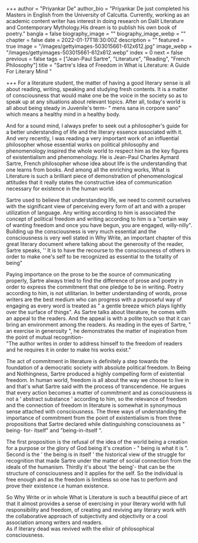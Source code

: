 +++
author = "Priyankar De"
author_bio = "Priyankar De just completed his Masters in English from the University of Calcutta. Currently, working as an academic content writer has interest in doing  research on Dalit Literature and Contemporary Mythology.His dream is to publish his own book of poetry."
bangla = false
biography_image = ""
biography_image_webp = ""
chapter = false
date = 2022-01-17T18:30:00Z
description = ""
featured = true
image = "/images/gettyimages-503015661-612x612.jpg"
image_webp = "/images/gettyimages-503015661-612x612.webp"
index = 0
next = false
previous = false
tags = ["Jean-Paul Sartre", "Literature", "Reading", "French Philosophy"]
title = "Sartre's Idea of Freedom in What is Literature: A Guide For Literary Mind "

+++
For a literature student, the matter of having a good literary sense is all about reading, writing, speaking and studying fresh contents. It is a matter of consciousness that would make one be the voice in the society so as to speak up at any situations about relevant topics. After all, today's world is all about being steady in Juvenile's term- " mens sana in corpore sano" which means a healthy mind in a healthy body.  
   
 And for a sound mind, l always prefer to seek out a philosopher's guide for a better understanding of life and the literary essence associated with it.  
 And very recently, l was reading a very important work of an influential philosopher whose essential works on political philosophy and phenomenology inspired the whole world to respect him as the key figures of existentialism and phenomenology. He is Jean-Paul Charles Aymard Sartre, French philosopher whose idea about life is the understanding that one learns from books. And among all the enriching works, What is Literature is such a brilliant piece of demonstration of phenomenological attitudes that it really states the constructive idea of communication necessary for existence in the human world.  
   
 Sartre used to believe that understanding life, we need to commit ourselves with the significant view of perceiving every form of art and with a proper utilization of language. Any writing according to him is associated the concept of political freedom and writing according to him is a "certain way of wanting freedom and once you have begun, you are engaged, willy-nilly".  
 Building up the consciousness is very much essential and the consciousness is very well stated in Why Write, an important chapter of this great literary document where talking about the generosity of the reader, Sartre speaks, '' It is to have the recourse to the consciousness of others in order to make one's self to be recognized as essential to the totality of being"   
   
 Paying importance on the prose to be the source of communicating properly, Sartre always tried to find the difference of prose and poetry in order to express the commitment that one pledge to be in writing. Poetry according to him, is not utilitarian. In better understanding of words, prose writers are the best medium who can progress with a purposeful way of engaging as every word is treated as " a gentle breeze which plays lightly over the surface of things". As Sartre talks about literature, he comes with an appeal to the readers. And the appeal is with a polite touch so that it can bring an environment among the readers. As reading in the eyes of Sartre, " an exercise in generosity ", he demonstrates the matter of inspiration from the point of mutual recognition-   
 "The author writes in order to address himself to the freedom of readers and he requires it in order to make his works exist."   
   
 The act of commitment in literature is definitely a step towards the foundation of a democratic society with absolute political freedom. In Being and Nothingness, Sartre produced a highly compelling form of existential freedom. In human world, freedom is all about the way we choose to live in and that's what Sartre said with the process of transcendence. He argues that every action becomes a matter of commitment and as consciousness is not a ' abstract substance ' according to him, so the relevance of freedom and the connection of freedom in literature is somewhat in synonymous sense attached with consciousness. The three ways of understanding the importance of commitment from the point of existentialism is from three propositions that Sartre declared while distinguishing consciousness as " being- for- itself" and "being-in-itself ".   
   
 The first proposition is the refusal of the idea of the world being a creation for a purpose or the glory of God being it's creation - " being is what it is ". Second is the ' the being is in itself ' the historical view of the struggle for recognition that made Sartre under the matter of social connection from the ideals of the humanism. Thirdly it's about 'the being'- that can be the structure of consciousness and it applies for the self. So the individual is free enough and as the freedom is limitless so one has to perform and prove their existence i.e human existence.  
   
 So Why Write or in whole What is Literature is such a beautiful piece of art that it almost provides a sense of exercising in your literary world with full responsibility and freedom, of creating and reviving any literary work with the collaborative approach of subjectivity and objectivity or a cool association among writers and readers.  
 As if literary dead was revived with the elixir of philosophical consciousness.  
   
 